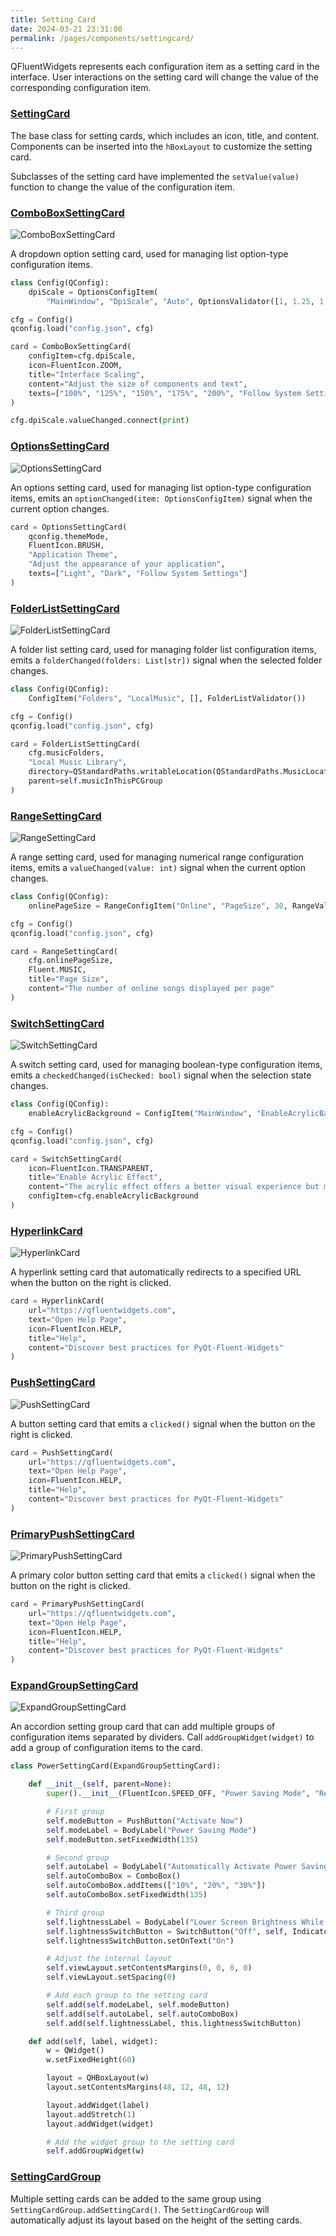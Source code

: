 ```yaml
---
title: Setting Card
date: 2024-03-21 23:31:00
permalink: /pages/components/settingcard/
---
```


QFluentWidgets represents each configuration item as a setting card in the interface. User interactions on the setting card will change the value of the corresponding configuration item.

### [SettingCard](https://pyqt-fluent-widgets.readthedocs.io/en/latest/autoapi/qfluentwidgets/components/settings/setting_card/index.html#qfluentwidgets.components.settings.setting_card.SettingCard)

The base class for setting cards, which includes an icon, title, and content. Components can be inserted into the `hBoxLayout` to customize the setting card.

Subclasses of the setting card have implemented the `setValue(value)` function to change the value of the configuration item.

### [ComboBoxSettingCard](https://pyqt-fluent-widgets.readthedocs.io/en/latest/autoapi/qfluentwidgets/components/settings/setting_card/index.html#qfluentwidgets.components.settings.setting_card.ComboBoxSettingCard)

![ComboBoxSettingCard](/img/components/settingcard/ComboBoxSettingCard.png)

A dropdown option setting card, used for managing list option-type configuration items.

```python
class Config(QConfig):
    dpiScale = OptionsConfigItem(
        "MainWindow", "DpiScale", "Auto", OptionsValidator([1, 1.25, 1.5, 1.75, 2, "Auto"]), restart=True)

cfg = Config()
qconfig.load("config.json", cfg)

card = ComboBoxSettingCard(
    configItem=cfg.dpiScale,
    icon=FluentIcon.ZOOM,
    title="Interface Scaling",
    content="Adjust the size of components and text",
    texts=["100%", "125%", "150%", "175%", "200%", "Follow System Settings"]
)

cfg.dpiScale.valueChanged.connect(print)
```

### [OptionsSettingCard](https://pyqt-fluent-widgets.readthedocs.io/en/latest/autoapi/qfluentwidgets/components/settings/setting_card/index.html#qfluentwidgets.components.settings.setting_card.OptionsSettingCard)

![OptionsSettingCard](/img/components/settingcard/OptionsSettingCard.png)

An options setting card, used for managing list option-type configuration items, emits an `optionChanged(item: OptionsConfigItem)` signal when the current option changes.

```python
card = OptionsSettingCard(
    qconfig.themeMode,
    FluentIcon.BRUSH,
    "Application Theme",
    "Adjust the appearance of your application",
    texts=["Light", "Dark", "Follow System Settings"]
)
```

### [FolderListSettingCard](https://pyqt-fluent-widgets.readthedocs.io/en/latest/autoapi/qfluentwidgets/components/settings/folder_list_setting_card/index.html)

![FolderListSettingCard](/img/components/settingcard/FolderListSettingCard.png)

A folder list setting card, used for managing folder list configuration items, emits a `folderChanged(folders: List[str])` signal when the selected folder changes.

```python
class Config(QConfig):
    ConfigItem("Folders", "LocalMusic", [], FolderListValidator())

cfg = Config()
qconfig.load("config.json", cfg)

card = FolderListSettingCard(
    cfg.musicFolders,
    "Local Music Library",
    directory=QStandardPaths.writableLocation(QStandardPaths.MusicLocation),
    parent=self.musicInThisPCGroup
)
```

### [RangeSettingCard](https://pyqt-fluent-widgets.readthedocs.io/en/latest/autoapi/qfluentwidgets/components/settings/setting_card/index.html#qfluentwidgets.components.settings.setting_card.RangeSettingCard)

![RangeSettingCard](/img/components/settingcard/RangeSettingCard.png)

A range setting card, used for managing numerical range configuration items, emits a `valueChanged(value: int)` signal when the current option changes.

```python
class Config(QConfig):
    onlinePageSize = RangeConfigItem("Online", "PageSize", 30, RangeValidator(0, 50))

cfg = Config()
qconfig.load("config.json", cfg)

card = RangeSettingCard(
    cfg.onlinePageSize,
    Fluent.MUSIC,
    title="Page Size",
    content="The number of online songs displayed per page"
)
```

### [SwitchSettingCard](https://pyqt-fluent-widgets.readthedocs.io/en/latest/autoapi/qfluentwidgets/components/settings/setting_card/index.html#qfluentwidgets.components.settings.setting_card.SwitchSettingCard)

![SwitchSettingCard](/img/components/settingcard/SwitchSettingCard.png)

A switch setting card, used for managing boolean-type configuration items, emits a `checkedChanged(isChecked: bool)` signal when the selection state changes.

```python
class Config(QConfig):
    enableAcrylicBackground = ConfigItem("MainWindow", "EnableAcrylicBackground", False, BoolValidator())

cfg = Config()
qconfig.load("config.json", cfg)

card = SwitchSettingCard(
    icon=FluentIcon.TRANSPARENT,
    title="Enable Acrylic Effect",
    content="The acrylic effect offers a better visual experience but may cause window lag",
    configItem=cfg.enableAcrylicBackground
)
```

### [HyperlinkCard](https://pyqt-fluent-widgets.readthedocs.io/en/latest/autoapi/qfluentwidgets/components/settings/setting_card/index.html#qfluentwidgets.components.settings.setting_card.HyperlinkCard)

![HyperlinkCard](/img/components/settingcard/HyperlinkCard.png)

A hyperlink setting card that automatically redirects to a specified URL when the button on the right is clicked.

```python
card = HyperlinkCard(
    url="https://qfluentwidgets.com",
    text="Open Help Page",
    icon=FluentIcon.HELP,
    title="Help",
    content="Discover best practices for PyQt-Fluent-Widgets"
)
```

### [PushSettingCard](https://pyqt-fluent-widgets.readthedocs.io/en/latest/autoapi/qfluentwidgets/components/settings/setting_card/index.html#qfluentwidgets.components.settings.setting_card.PushSettingCard)

![PushSettingCard](/img/components/settingcard/PushSettingCard.png)

A button setting card that emits a `clicked()` signal when the button on the right is clicked.

```python
card = PushSettingCard(
    url="https://qfluentwidgets.com",
    text="Open Help Page",
    icon=FluentIcon.HELP,
    title="Help",
    content="Discover best practices for PyQt-Fluent-Widgets"
)
```

### [PrimaryPushSettingCard](https://pyqt-fluent-widgets.readthedocs.io/en/latest/autoapi/qfluentwidgets/components/settings/setting_card/index.html#qfluentwidgets.components.settings.setting_card.PrimaryPushSettingCard)

![PrimaryPushSettingCard](/img/components/settingcard/PrimaryPushSettingCard.png)

A primary color button setting card that emits a `clicked()` signal when the button on the right is clicked.

```python
card = PrimaryPushSettingCard(
    url="https://qfluentwidgets.com",
    text="Open Help Page",
    icon=FluentIcon.HELP,
    title="Help",
    content="Discover best practices for PyQt-Fluent-Widgets"
)
```

### [ExpandGroupSettingCard](https://pyqt-fluent-widgets.readthedocs.io/zh-cn/latest/autoapi/qfluentwidgets/components/settings/expand_setting_card/index.html#qfluentwidgets.components.settings.expand_setting_card.ExpandGroupSettingCard)

![ExpandGroupSettingCard](/img/components/settingcard/ExpandGroupSettingCard.png)

An accordion setting group card that can add multiple groups of configuration items separated by dividers. Call `addGroupWidget(widget)` to add a group of configuration items to the card.

```python
class PowerSettingCard(ExpandGroupSettingCard):

    def __init__(self, parent=None):
        super().__init__(FluentIcon.SPEED_OFF, "Power Saving Mode", "Reduce battery consumption by limiting certain notifications and background activities", parent)

        # First group
        self.modeButton = PushButton("Activate Now")
        self.modeLabel = BodyLabel("Power Saving Mode")
        self.modeButton.setFixedWidth(135)

        # Second group
        self.autoLabel = BodyLabel("Automatically Activate Power Saving Mode")
        self.autoComboBox = ComboBox()
        self.autoComboBox.addItems(["10%", "20%", "30%"])
        self.autoComboBox.setFixedWidth(135)

        # Third group
        self.lightnessLabel = BodyLabel("Lower Screen Brightness While Using Power Saving Mode")
        self.lightnessSwitchButton = SwitchButton("Off", self, IndicatorPosition.RIGHT)
        self.lightnessSwitchButton.setOnText("On")

        # Adjust the internal layout
        self.viewLayout.setContentsMargins(0, 0, 0, 0)
        self.viewLayout.setSpacing(0)

        # Add each group to the setting card
        self.add(self.modeLabel, self.modeButton)
        self.add(self.autoLabel, self.autoComboBox)
        self.add(self.lightnessLabel, this.lightnessSwitchButton)

    def add(self, label, widget):
        w = QWidget()
        w.setFixedHeight(60)

        layout = QHBoxLayout(w)
        layout.setContentsMargins(48, 12, 48, 12)

        layout.addWidget(label)
        layout.addStretch(1)
        layout.addWidget(widget)

        # Add the widget group to the setting card
        self.addGroupWidget(w)
```

### [SettingCardGroup](https://pyqt-fluent-widgets.readthedocs.io/en/latest/autoapi/qfluentwidgets/components/settings/setting_card_group/index.html)

Multiple setting cards can be added to the same group using `SettingCardGroup.addSettingCard()`. The `SettingCardGroup` will automatically adjust its layout based on the height of the setting cards.